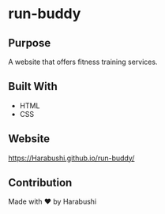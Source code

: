 # run-buddy

## Purpose
A website that offers fitness training services.

## Built With
* HTML
* CSS

## Website
https://Harabushi.github.io/run-buddy/

## Contribution
Made with ❤️ by Harabushi
